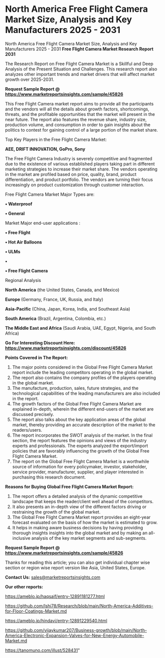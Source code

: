 # North America Free Flight Camera Market Size, Analysis and Key Manufacturers 2025 - 2031
North America Free Flight Camera Market Size, Analysis and Key Manufacturers 2025 - 2031
<strong>Free Flight Camera Market Research Report 2031</strong>

The Research Report on Free Flight Camera Market is a Skillful and Deep Analysis of the Present Situation and Challenges. This research report also analyzes other important trends and market drivers that will affect market growth over 2025-2031.

<strong>Request Sample Report @ <a href=https://www.marketreportsinsights.com/sample/45826>https://www.marketreportsinsights.com/sample/45826</a></strong>

This Free Flight Camera market report aims to provide all the participants and the vendors will all the details about growth factors, shortcomings, threats, and the profitable opportunities that the market will present in the near future. The report also features the revenue share, industry size, production volume, and consumption in order to gain insights about the politics to contest for gaining control of a large portion of the market share.

Top Key Players in the Free Flight Camera Market:

<strong>AEE, DRIFT INNOVATION, GoPro, Sony</strong>

The Free Flight Camera Industry is severely competitive and fragmented due to the existence of various established players taking part in different marketing strategies to increase their market share. The vendors operating in the market are profiled based on price, quality, brand, product differentiation, and product portfolio. The vendors are turning their focus increasingly on product customization through customer interaction.

Free Flight Camera Market Major Types are:

<strong>•  Waterproof

•  General</strong>

Market Major end-user applications :

<strong>•  Free Flight

•  Hot Air Balloons

•  ULMs

•  

•  Free Flight Camera</strong>

Regional Analysis

</u><strong><b>North America</b></strong> (the United States, Canada, and Mexico)

<strong><b>Europe </b></strong>(Germany, France, UK, Russia, and Italy)

<strong><b>Asia-Pacific</b></strong> (China, Japan, Korea, India, and Southeast Asia)

<strong><b>South America</b></strong> (Brazil, Argentina, Colombia, etc.)

<strong><b>The Middle East and Africa</b></strong> (Saudi Arabia, UAE, Egypt, Nigeria, and South Africa)

<strong>Go For Interesting Discount Here: <a href=https://www.marketreportsinsights.com/discount/45826>https://www.marketreportsinsights.com/discount/45826</a></strong>

<strong>Points Covered in The Report:</strong>
<ol>
  <li>The major points considered in the Global Free Flight Camera Market report include the leading competitors operating in the global market.</li>
  <li>The report also contains the company profiles of the players operating in the global market.</li>
  <li>The manufacture, production, sales, future strategies, and the technological capabilities of the leading manufacturers are also included in the report.</li>
  <li>The growth factors of the Global Free Flight Camera Market are explained in-depth, wherein the different end-users of the market are discussed precisely.</li>
  <li>The report also talks about the key application areas of the global market, thereby providing an accurate description of the market to the readers/users.</li>
  <li>The report incorporates the SWOT analysis of the market. In the final section, the report features the opinions and views of the industry experts and professionals. The experts analyzed the export/import policies that are favorably influencing the growth of the Global Free Flight Camera Market.</li>
  <li>The report on the Global Free Flight Camera Market is a worthwhile source of information for every policymaker, investor, stakeholder, service provider, manufacturer, supplier, and player interested in purchasing this research document.</li>
</ol>
<strong>Reasons for Buying Global Free Flight Camera Market Report:</strong>

<ol>
  <li>The report offers a detailed analysis of the dynamic competitive landscape that keeps the reader/client well ahead of the competitors.</li>
  <li>It also presents an in-depth view of the different factors driving or restraining the growth of the global market.</li>
  <li>The Global Free Flight Camera Market report provides an eight-year forecast evaluated on the basis of how the market is estimated to grow.</li>
  <li>It helps in making aware business decisions by having providing thorough insights insights into the global market and by making an all-inclusive analysis of the key market segments and sub-segments.</li>
</ol>
<strong>Request Sample Report @ <a href=https://www.marketreportsinsights.com/sample/45826>https://www.marketreportsinsights.com/sample/45826</a></strong>


Thanks for reading this article; you can also get individual chapter wise section or region wise report version like Asia, United States, Europe.

<strong>Contact Us:</strong>
sales@marketreportsinsights.com

<strong>Our other reports:</strong>

<a href=https://ameblo.jp/haqsaif/entry-12891181277.html>https://ameblo.jp/haqsaif/entry-12891181277.html</a>

<a href=https://github.com/Ishi78/Research/blob/main/North-America-Additives-for-Floor-Coatings-Market.md>https://github.com/Ishi78/Research/blob/main/North-America-Additives-for-Floor-Coatings-Market.md</a>

<a href=https://ameblo.jp/hindavi/entry-12891229540.html>https://ameblo.jp/hindavi/entry-12891229540.html</a>

<a href=https://github.com/vijaykumar207/Business-growth/blob/main/North-America-Electronic-Expansion-Valves-for-New-Energy-Automobile-Market.md>https://github.com/vijaykumar207/Business-growth/blob/main/North-America-Electronic-Expansion-Valves-for-New-Energy-Automobile-Market.md</a>

<a href=https://tanomuno.com/illust/528431>https://tanomuno.com/illust/528431</a>"
